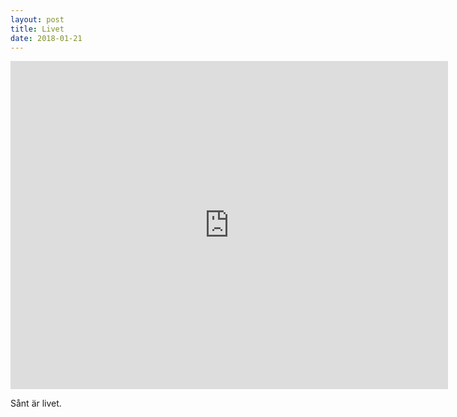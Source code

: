 ```yaml
---
layout: post
title: Livet
date: 2018-01-21
---
```


<iframe width="700" height="525" src="https://www.youtube.com/embed/A9eAKcE0Mnc" frameborder="0" allowfullscreen></iframe>

Sånt är livet.
